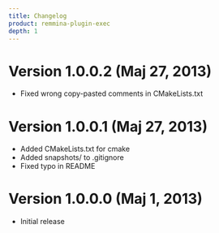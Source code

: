 ```yaml
---
title: Changelog
product: remmina-plugin-exec
depth: 1
---
```


# Version 1.0.0.2 (Maj 27, 2013)
* Fixed wrong copy-pasted comments in CMakeLists.txt

# Version 1.0.0.1 (Maj 27, 2013)
* Added CMakeLists.txt for cmake
* Added snapshots/ to .gitignore
* Fixed typo in README

# Version 1.0.0.0 (Maj 1, 2013)
* Initial release